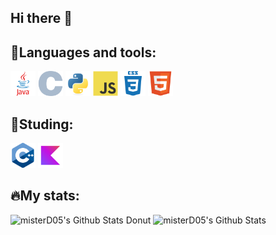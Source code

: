 ## Hi there 👋

<!--
**misterD05/misterD05** is a ✨ _special_ ✨ repository because its `README.md` (this file) appears on your GitHub profile.

Here are some ideas to get you started:


-->
## 🧰Languages and tools: 

<div>
  <img src="https://github.com/devicons/devicon/blob/master/icons/java/java-original-wordmark.svg" title="Java" alt="Java" width="40" height="40"/>
  <img src="https://github.com/devicons/devicon/blob/master/icons/c/c-original.svg" title="C" alt="C" width="40" height="40"/>
  <img src="https://github.com/devicons/devicon/blob/master/icons/python/python-original.svg" title="Python" alt="Python" width="40" height="40"/>
  <img src="https://github.com/devicons/devicon/blob/master/icons/javascript/javascript-original.svg" title="JavaScript" alt="JavaScript" width="40" height="40"/>  
  <img src="https://github.com/devicons/devicon/blob/master/icons/css3/css3-plain-wordmark.svg"  title="CSS3" alt="CSS" width="40" height="40"/> 
  <img src="https://github.com/devicons/devicon/blob/master/icons/html5/html5-original.svg" title="HTML5" alt="HTML" width="40" height="40"/> 
</div>

## 📑Studing:
<div>
  <img src="https://github.com/devicons/devicon/blob/master/icons/cplusplus/cplusplus-original.svg" title="C++" alt="C++" width="40" height="40"/>
  <img src="https://github.com/devicons/devicon/blob/master/icons/kotlin/kotlin-original.svg" title="Kotlin" alt="Kotlin" width="40" height="40"/>
</div>

## 🔥My stats:

![misterD05's Github Stats Donut](https://github-readme-stats.vercel.app/api/top-langs/?username=misterD05&layout=donut&hide_border=true&theme=transparent)
![misterD05's Github Stats](https://github-readme-stats.vercel.app/api?username=misterD05&show_icons=true&layout=compact&hide_border=true&theme=transparent)
